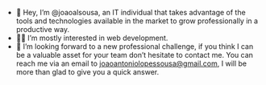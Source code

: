 - 👋 Hey, I’m @joaoalsousa, an IT individual that takes advantage of the tools and technologies available in the market to grow professionally in a productive way.
- 👨‍💻 I’m mostly interested in web development.
- 💫 I’m looking forward to a new professional challenge, if you think I can be a valuable asset for your team don’t hesitate to contact me. You can reach me via an email to joaoantoniolopessousa@gmail.com, I will be more than glad to give you a quick answer.

<!---
joaoalsousa/joaoalsousa is a ✨ special ✨ repository because its `README.md` (this file) appears on your GitHub profile.
You can click the Preview link to take a look at your changes.
--->
